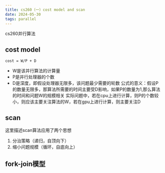 ```yaml
---
title: cs260（一）cost model and scan 
date: 2024-05-30
tags: parallel
---
```

cs260并行算法

<!--more-->

## cost model
`cost = W/P + D`
- W是该并行算法的计算量
- P是并行处理器的个数
- D是深度，即假设处理器无限多，该问题最少需要的轮数
公式的意义：假设P的数量无限多，那算法所需要的时间主要受D影响，如果P的数量为1,那么算法的时间和问题W的规模相关
实际问题中，若在cpu上进行计算，则P的个数较小，则应该主要关注算法的W，若在gpu上进行计算，则主要关注D

## scan
这里描述scan算法应用了两个思想
1. 分治策略（递归，自顶向下）
2. 缩小问题规模（循环，自底向上）
## fork-join模型
